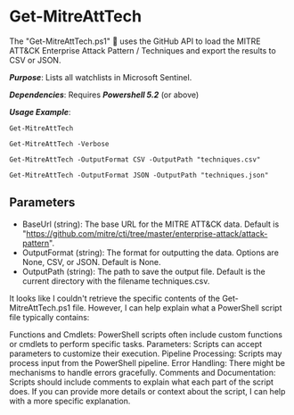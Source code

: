 # Get-MitreAttTech
The "Get-MitreAttTech.ps1" 📄 uses the GitHub API to load the MITRE ATT&CK Enterprise Attack Pattern / Techniques and export the results to CSV or JSON.

***Purpose***: Lists all watchlists in Microsoft Sentinel.

***Dependencies***: Requires ***Powershell 5.2*** (or above)

***Usage Example***: 

`Get-MitreAttTech`

`Get-MitreAttTech -Verbose`

`Get-MitreAttTech -OutputFormat CSV -OutputPath "techniques.csv"`

`Get-MitreAttTech -OutputFormat JSON -OutputPath "techniques.json"`

## Parameters
- BaseUrl (string): The base URL for the MITRE ATT&CK data. Default is "https://github.com/mitre/cti/tree/master/enterprise-attack/attack-pattern".
- OutputFormat (string): The format for outputting the data. Options are None, CSV, or JSON. Default is None.
- OutputPath (string): The path to save the output file. Default is the current directory with the filename techniques.csv.

It looks like I couldn't retrieve the specific contents of the Get-MitreAttTech.ps1 file. However, I can help explain what a PowerShell script file typically contains:

Functions and Cmdlets: PowerShell scripts often include custom functions or cmdlets to perform specific tasks.
Parameters: Scripts can accept parameters to customize their execution.
Pipeline Processing: Scripts may process input from the PowerShell pipeline.
Error Handling: There might be mechanisms to handle errors gracefully.
Comments and Documentation: Scripts should include comments to explain what each part of the script does.
If you can provide more details or context about the script, I can help with a more specific explanation.
